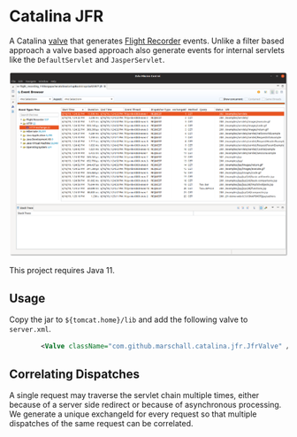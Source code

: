 
Catalina JFR
============

A Catalina [valve](https://tomcat.apache.org/tomcat-9.0-doc/config/valve.html) that generates [Flight Recorder](https://openjdk.java.net/jeps/328) events. Unlike a filter based approach a valve based approach also generate events for internal servlets like the `DefaultServlet` and `JasperServlet`.


![Flight Recording of some HTTP requests](https://github.com/marschall/catalina-jfr/raw/master/src/main/javadoc/Screenshot.png)

This project requires Java 11.

Usage
-----

Copy the jar to `${tomcat.home}/lib` and add the following valve to `server.xml`.

```xml
        <Valve className="com.github.marschall.catalina.jfr.JfrValve" />
```


Correlating Dispatches
----------------------

A single request may traverse the servlet chain multiple times, either because of a server side redirect or because of asynchronous processing. We generate a unique exchangeId for every request so that multiple dispatches of the same request can be correlated.
